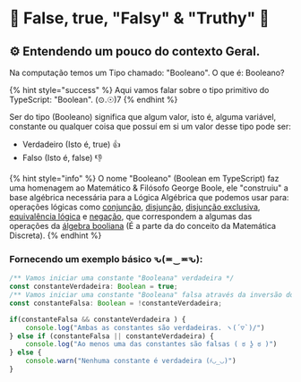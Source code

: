 # 🤔 False, true, "Falsy" & "Truthy" 👀

## ⚙️ Entendendo um pouco do contexto Geral.

Na computação temos um Tipo chamado: "Booleano". O que é: Booleano?&#x20;

{% hint style="success" %}
Aqui vamos falar sobre o tipo primitivo do TypeScript: "Boolean". (⊙.☉)7
{% endhint %}

Ser do tipo (Booleano) significa que algum valor, isto é, alguma variável, constante ou qualquer coisa que possuí em si um valor desse tipo pode ser:&#x20;

* Verdadeiro (Isto é, true) 👍
* Falso (Isto é, false) 👎

{% hint style="info" %}
O nome "Booleano" (Boolean em TypeScript) faz uma homenagem ao Matemático & Filósofo George Boole, ele "construiu" a base algébrica necessária para a Lógica Algébrica que podemos usar para: operações lógicas como [conjunção](https://pt.wikipedia.org/wiki/Conjun%C3%A7%C3%A3o\_l%C3%B3gica), [disjunção](https://pt.wikipedia.org/wiki/Disjun%C3%A7%C3%A3o\_l%C3%B3gica), [disjunção exclusiva](https://pt.wikipedia.org/wiki/Disjun%C3%A7%C3%A3o\_exclusiva), [equivalência lógica](https://pt.wikipedia.org/wiki/Equival%C3%AAncia\_l%C3%B3gica) e [negação](https://pt.wikipedia.org/wiki/Nega%C3%A7%C3%A3o), que correspondem a algumas das operações da [álgebra booliana](https://pt.wikipedia.org/wiki/%C3%81lgebra\_booleana) (É a parte da do conceito da Matemática Discreta).&#x20;
{% endhint %}

### Fornecendo um exemplo básico ԅ(≖‿≖ԅ):

```typescript
/** Vamos iniciar uma constante "Booleana" verdadeira */
const constanteVerdadeira: Boolean = true;
/** Vamos iniciar uma constante "Booleana" falsa através da inversão do seu valor boleano com o operador "!" */
const constanteFalsa: Boolean = !constanteVerdadeira;

if(constanteFalsa && constanteVerdadeira ) {
    console.log("Ambas as constantes são verdadeiras. ヽ(´▽`)/")
} else if (constanteFalsa || constanteVerdadeira) {
    console.log("Ao menos uma das constantes são falsas ( ಠ ʖ̯ ಠ )")
} else {
    console.warn("Nenhuma constante é verdadeira (҂◡_◡)")
}
```
